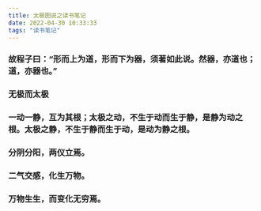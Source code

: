 ```yaml
---
title: 太极图说之读书笔记
date: 2022-04-30 10:33:33
tags: "读书笔记"
---
```


### 故程子曰：“形而上为道，形而下为器，须著如此说。然器，亦道也；道，亦器也。”

### 无极而太极

<!--more-->

### 一动一静，互为其根；太极之动，不生于动而生于静，是静为动之根。太极之静，不生于静而生于动，是动为静之根。


### 分阴分阳，两仪立焉。

### 二气交感，化生万物。

### 万物生生，而变化无穷焉。